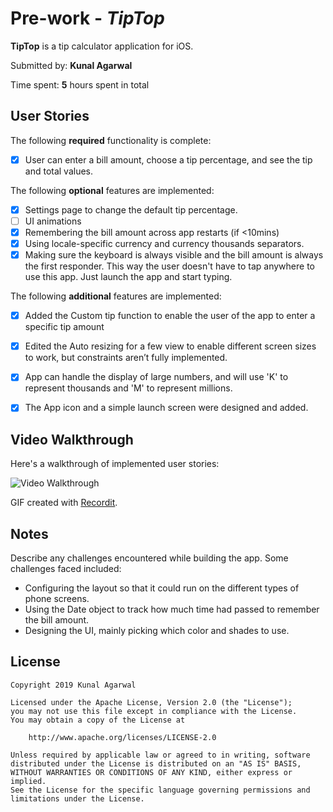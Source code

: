# Pre-work - *TipTop*

**TipTop** is a tip calculator application for iOS.

Submitted by: **Kunal Agarwal**

Time spent: **5** hours spent in total

## User Stories

The following **required** functionality is complete:

* [x] User can enter a bill amount, choose a tip percentage, and see the tip and total values.

The following **optional** features are implemented:
* [x] Settings page to change the default tip percentage.
* [ ] UI animations
* [x] Remembering the bill amount across app restarts (if <10mins)
* [x] Using locale-specific currency and currency thousands separators.
* [x] Making sure the keyboard is always visible and the bill amount is always the first responder. This way the user doesn't have to tap anywhere to use this app. Just launch the app and start typing.

The following **additional** features are implemented:

- [x] Added the Custom tip function to enable the user of the app to enter a specific tip amount
- [x] Edited the Auto resizing for a few view to enable different screen sizes to work, but constraints aren’t fully implemented.
- [x] App can handle the display of large numbers, and will use 'K' to represent thousands and 'M' to represent millions.
- [x] The App icon and a simple launch screen were designed and added.


## Video Walkthrough 

Here's a walkthrough of implemented user stories:

<img src='http://g.recordit.co/LBq9misBNm.gif' title='Video Walkthrough' width='' alt='Video Walkthrough' />

GIF created with [Recordit](http://recordit.co/).

## Notes

Describe any challenges encountered while building the app.
Some challenges faced included:
- Configuring the layout so that it could run on the different types of phone screens.
- Using the Date object to track how much time had passed to remember the bill amount.
- Designing the UI, mainly picking which color and shades to use. 

## License

    Copyright 2019 Kunal Agarwal

    Licensed under the Apache License, Version 2.0 (the "License");
    you may not use this file except in compliance with the License.
    You may obtain a copy of the License at

        http://www.apache.org/licenses/LICENSE-2.0

    Unless required by applicable law or agreed to in writing, software
    distributed under the License is distributed on an "AS IS" BASIS,
    WITHOUT WARRANTIES OR CONDITIONS OF ANY KIND, either express or implied.
    See the License for the specific language governing permissions and
    limitations under the License.
